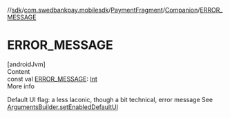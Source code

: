//[sdk](../../../../index.md)/[com.swedbankpay.mobilesdk](../../index.md)/[PaymentFragment](../index.md)/[Companion](index.md)/[ERROR_MESSAGE](-e-r-r-o-r_-m-e-s-s-a-g-e.md)



# ERROR_MESSAGE  
[androidJvm]  
Content  
const val [ERROR_MESSAGE](-e-r-r-o-r_-m-e-s-s-a-g-e.md): [Int](https://kotlinlang.org/api/latest/jvm/stdlib/kotlin/-int/index.html)  
More info  


Default UI flag: a less laconic, though a bit technical, error message See [ArgumentsBuilder.setEnabledDefaultUI](../-arguments-builder/set-enabled-default-u-i.md)

  



